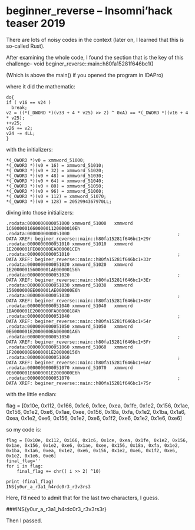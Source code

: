 # beginner_reverse – Insomni’hack teaser 2019

There are lots of noisy codes in the context (later on, I learned that this is so-called Rust).

After examining the whole code, I found the section that is the key of this challenge– void beginer_reverse::main::h80fa15281f646bc1()

(Which is above the main() if you opened the program in IDAPro)

where it did the mathematic:

	do{
    if ( v16 == v24 )
      break;
    v2 = ((*(_DWORD *)(v33 + 4 * v25) >> 2) ^ 0xA) == *(_DWORD *)(v16 + 4 * v25);
    ++v25;
    v26 += v2;
    v24 -= 4LL;
    }
    
with the initializers:
    
    *(_OWORD *)v0 = xmmword_51000;
    *(_OWORD *)(v0 + 16) = xmmword_51010;
    *(_OWORD *)(v0 + 32) = xmmword_51020;
    *(_OWORD *)(v0 + 48) = xmmword_51030;
    *(_OWORD *)(v0 + 64) = xmmword_51040;
    *(_OWORD *)(v0 + 80) = xmmword_51050;
    *(_OWORD *)(v0 + 96) = xmmword_51060;
    *(_OWORD *)(v0 + 112) = xmmword_51070;
    *(_QWORD *)(v0 + 128) = 2052994367970LL;
   
 diving into those initializers:
 
    .rodata:0000000000051000 xmmword_51000   xmmword 1C600000166000001120000010Eh
    .rodata:0000000000051000                                         ; DATA XREF: beginer_reverse::main::h80fa15281f646bc1+29r
    .rodata:0000000000051010 xmmword_51010   xmmword 1E2000001FE000000EA000001CEh
    .rodata:0000000000051010                                         ; DATA XREF: beginer_reverse::main::h80fa15281f646bc1+33r
    .rodata:0000000000051020 xmmword_51020   xmmword 1E200000156000001AE00000156h
    .rodata:0000000000051020                                         ; DATA XREF: beginer_reverse::main::h80fa15281f646bc1+3Er
    .rodata:0000000000051030 xmmword_51030   xmmword 156000000EE000001AE000000E6h
    .rodata:0000000000051030                                         ; DATA XREF: beginer_reverse::main::h80fa15281f646bc1+49r
    .rodata:0000000000051040 xmmword_51040   xmmword 1BA000001E2000000FA0000018Ah
    .rodata:0000000000051040                                         ; DATA XREF: beginer_reverse::main::h80fa15281f646bc1+54r
    .rodata:0000000000051050 xmmword_51050   xmmword 0E6000001E2000000EA000001A6h
    .rodata:0000000000051050                                         ; DATA XREF: beginer_reverse::main::h80fa15281f646bc1+5Fr
    .rodata:0000000000051060 xmmword_51060   xmmword 1F2000000E6000001E200000156h
    .rodata:0000000000051060                                         ; DATA XREF: beginer_reverse::main::h80fa15281f646bc1+6Ar
    .rodata:0000000000051070 xmmword_51070   xmmword 0E6000001E6000001E2000000E6h
    .rodata:0000000000051070                                         ; DATA XREF: beginer_reverse::main::h80fa15281f646bc1+75r
    
    
with the little endian:

flag = [0x10e, 0x112, 0x166, 0x1c6, 0x1ce, 0xea, 0x1fe, 0x1e2, 0x156, 0x1ae, 0x156, 0x1e2, 0xe6, 0x1ae, 0xee, 0x156, 0x18a, 0xfa, 0x1e2, 0x1ba, 0x1a6, 0xea, 0x1e2, 0xe6, 0x156, 0x1e2, 0xe6, 0x1f2, 0xe6, 0x1e2, 0x1e6, 0xe6]

so my code is:

    flag = [0x10e, 0x112, 0x166, 0x1c6, 0x1ce, 0xea, 0x1fe, 0x1e2, 0x156, 0x1ae, 0x156, 0x1e2, 0xe6, 0x1ae, 0xee, 0x156, 0x18a, 0xfa, 0x1e2, 0x1ba, 0x1a6, 0xea, 0x1e2, 0xe6, 0x156, 0x1e2, 0xe6, 0x1f2, 0xe6, 0x1e2, 0x1e6, 0xe6]
    final_flag=''    
    for i in flag:
    	final_flag += chr(( i >> 2) ^10)
    
    print (final_flag)
    INS{y0ur_a_r3a1_h4rdc0r3_r3v3rs3
    
Here, I’d need to admit that for the last two characters, I guess.

###INS{y0ur_a_r3a1_h4rdc0r3_r3v3rs3r}

Then I passed.